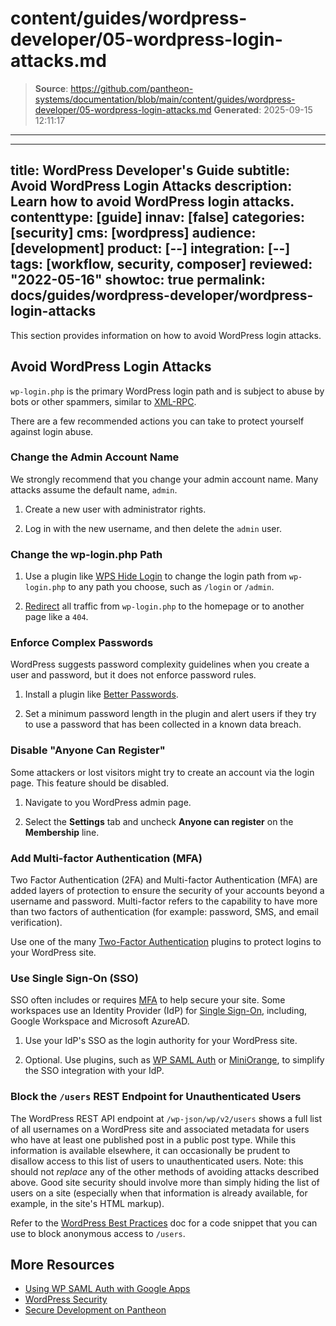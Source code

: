 # content/guides/wordpress-developer/05-wordpress-login-attacks.md

> **Source**: https://github.com/pantheon-systems/documentation/blob/main/content/guides/wordpress-developer/05-wordpress-login-attacks.md
> **Generated**: 2025-09-15 12:11:17

---

---
title: WordPress Developer's Guide
subtitle: Avoid WordPress Login Attacks
description: Learn how to avoid WordPress login attacks.
contenttype: [guide]
innav: [false]
categories: [security]
cms: [wordpress]
audience: [development]
product: [--]
integration: [--]
tags: [workflow, security, composer]
reviewed: "2022-05-16"
showtoc: true
permalink: docs/guides/wordpress-developer/wordpress-login-attacks
---

This section provides information on how to avoid WordPress login attacks.

## Avoid WordPress Login Attacks

`wp-login.php` is the primary WordPress login path and is subject to abuse by bots or other spammers, similar to [XML-RPC](#avoid-xml-rpc-attacks).

There are a few recommended actions you can take to protect yourself against login abuse.

### Change the Admin Account Name

We strongly recommend that you change your admin account name. Many attacks assume the default name, `admin`.

1. Create a new user with administrator rights.

1. Log in with the new username, and then delete the `admin` user.

### Change the wp-login.php Path

1. Use a plugin like [WPS Hide Login](https://wordpress.org/plugins/wps-hide-login/) to change the login path from `wp-login.php` to any path you choose, such as `/login` or `/admin`.

1. [Redirect](/guides/redirect/advanced#redirect-one-path-to-another) all traffic from `wp-login.php` to the homepage or to another page like a `404`.

### Enforce Complex Passwords

WordPress suggests password complexity guidelines when you create a user and password, but it does not enforce password rules.

1. Install a plugin like [Better Passwords](https://wordpress.org/plugins/better-passwords/).

1. Set a minimum password length in the plugin and alert users if they try to use a password that has been collected in a known data breach.

### Disable "Anyone Can Register"

Some attackers or lost visitors might try to create an account via the login page. This feature should be disabled.

1. Navigate to you WordPress admin page.

1. Select the **Settings** tab and uncheck **Anyone can register** on the **Membership** line.

### Add Multi-factor Authentication (MFA)

Two Factor Authentication (2FA) and Multi-factor Authentication (MFA) are added layers of protection to ensure the security of your accounts beyond a username and password. Multi-factor refers to the capability to have more than two factors of authentication (for example: password, SMS, and email verification).

Use one of the many [Two-Factor Authentication](https://wordpress.org/plugins/tags/two-factor-authentication/) plugins to protect logins to your WordPress site.

### Use Single Sign-On (SSO)

SSO often includes or requires [MFA](#add-multi-factor-authentication-mfa) to help secure your site. Some workspaces use an Identity Provider (IdP) for [Single Sign-On](/guides/sso/sso-organizations), including, Google Workspace and Microsoft AzureAD.

1. Use your IdP's SSO as the login authority for your WordPress site.

1. Optional. Use plugins, such as [WP SAML Auth](https://wordpress.org/plugins/wp-saml-auth/) or [MiniOrange](https://plugins.miniorange.com/wordpress), to simplify the SSO integration with your IdP.

### Block the `/users` REST Endpoint for Unauthenticated Users

The WordPress REST API endpoint at `/wp-json/wp/v2/users` shows a full list of all usernames on a WordPress site and associated metadata for users who have at least one published post in a public post type. While this information is available elsewhere, it can occasionally be prudent to disallow access to this list of users to unauthenticated users. Note: this should not _replace_ any of the other methods of avoiding attacks described above. Good site security should involve more than simply hiding the list of users on a site (especially when that information is already available, for example, in the site's HTML markup).

Refer to the [WordPress Best Practices](/guides/wordpress-developer/wordpress-best-practices#option-2-block-only-the-users-wordpress-rest-endpoint) doc for a code snippet that you can use to block anonymous access to `/users`.

## More Resources

- [Using WP SAML Auth with Google Apps](/guides/wordpress-google-sso/)
- [WordPress Security](/guides/wordpress-pantheon/wp-security)
- [Secure Development on Pantheon](/guides/secure-development)

